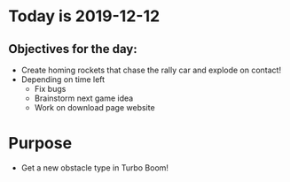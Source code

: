 # Today is 2019-12-12

## Objectives for the day:

- Create homing rockets that chase the rally car and explode on contact!
- Depending on time left
  - Fix bugs
  - Brainstorm next game idea
  - Work on download page website

# Purpose

- Get a new obstacle type in Turbo Boom!
